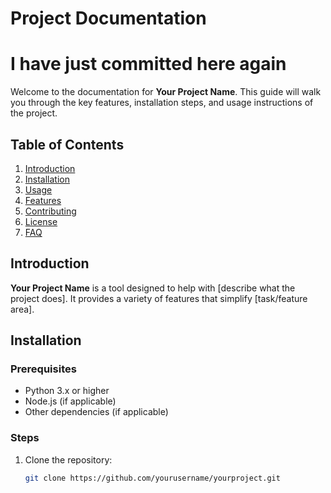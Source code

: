 # Project Documentation

# I have just committed here again

Welcome to the documentation for **Your Project Name**. This guide will walk you through the key features, installation steps, and usage instructions of the project.

## Table of Contents

1. [Introduction](#introduction)
2. [Installation](#installation)
3. [Usage](#usage)
4. [Features](#features)
5. [Contributing](#contributing)
6. [License](#license)
7. [FAQ](#faq)

## Introduction

**Your Project Name** is a tool designed to help with [describe what the project does]. It provides a variety of features that simplify [task/feature area].

## Installation

### Prerequisites

- Python 3.x or higher
- Node.js (if applicable)
- Other dependencies (if applicable)

### Steps

1. Clone the repository:
   ```bash
   git clone https://github.com/yourusername/yourproject.git
   ```
